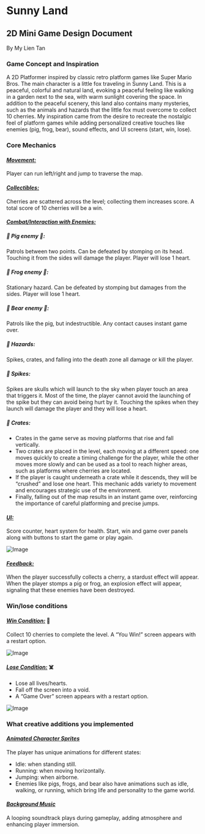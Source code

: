 # Sunny Land
## 2D Mini Game Design Document
By My Lien Tan

### Game Concept and Inspiration

A 2D Platformer inspired by classic retro platform games like Super Mario Bros. The main character is a little fox traveling in Sunny Land. This is a peaceful, colorful and natural land, evoking a peaceful feeling like walking in a garden next to the sea, with warm sunlight covering the space. In addition to the peaceful scenery, this land also contains many mysteries, such as the animals and hazards that the little fox must overcome to collect 10 cherries. My inspiration came from the desire to recreate the nostalgic feel of platform games while adding personalized creative touches like enemies (pig, frog, bear), sound effects, and UI screens (start, win, lose).

### Core Mechanics
#### <ins>_Movement:_</ins> 
Player can run left/right and jump to traverse the map.

#### <ins>_Collectibles:_</ins>
Cherries are scattered across the level; collecting them increases score. A total score of 10 cherries will be a win.

#### <ins>_Combat/Interaction with Enemies:_</ins>

##### 🔶 Pig enemy 🐷: 
Patrols between two points. Can be defeated by stomping on its head. Touching it from the sides will damage the player. Player will lose 1 heart.

##### 🔶 Frog enemy 🐸: 
Stationary hazard. Can be defeated by stomping but damages from the sides. Player will lose 1 heart.

##### 🔶 Bear enemy 🐻: 
Patrols like the pig, but indestructible. Any contact causes instant game over.

##### 🔶 Hazards: 
Spikes, crates, and falling into the death zone all damage or kill the player. 

##### 🔶 Spikes:
Spikes are skulls which will launch to the sky when player touch an area that triggers it. Most of the time, the player cannot avoid the launching of the spike but they can avoid being hurt by it. Touching the spikes when they launch will damage the player and they will lose a heart.

##### 🔶 Crates: 
- Crates in the game serve as moving platforms that rise and fall vertically. 
- Two crates are placed in the level, each moving at a different speed: one moves quickly to create a timing challenge for the player, while the other moves more slowly and can be used as a tool to reach higher areas, such as platforms where cherries are located.
- If the player is caught underneath a crate while it descends, they will be “crushed” and lose one heart. This mechanic adds variety to movement and encourages strategic use of the environment.
- Finally, falling out of the map results in an instant game over, reinforcing the importance of careful platforming and precise jumps.

#### <ins>_UI:_</ins> 
Score counter, heart system for health. Start, win and game over panels along with buttons to start the game or play again.

![Image](https://github.com/user-attachments/assets/5bcbd93c-4812-47fc-a539-78ff97c894d6)

#### <ins>_Feedback:_</ins> 
When the player successfully collects a cherry, a stardust effect will appear. When the player stomps a pig or frog, an explosion effect will appear, signaling that these enemies have been destroyed.

### Win/lose conditions 
#### <ins>_Win Condition:_</ins> 🍒
Collect 10 cherries to complete the level. 
A “You Win!” screen appears with a restart option.

![Image](https://github.com/user-attachments/assets/8dd613a7-f392-4c24-bff2-d302bb41996a)

#### <ins>_Lose Condition:_</ins> ☠️
- Lose all lives/hearts.
- Fall off the screen into a void.
- A “Game Over” screen appears with a restart option.

![Image](https://github.com/user-attachments/assets/9f0c6d13-bc70-463b-a8e3-fd8f966b3181)

### What creative additions you implemented
#### <ins>_Animated Character Sprites_</ins>
The player has unique animations for different states:  
- Idle: when standing still.
- Running: when moving horizontally.
- Jumping: when airborne.
- Enemies like pigs, frogs, and bear also have animations such as idle, walking, or running, which bring life and personality to the game world. 

#### <ins>_Background Music_</ins>
A looping soundtrack plays during gameplay, adding atmosphere and enhancing player immersion.
